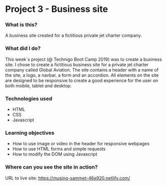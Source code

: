 # Project 3 - Business site

### What is this?

A business site created for a fictitious private jet charter company.

### What did I do?

This week´s project (@ Technigo Boot Camp 2019) was to create a business site. I chose to create a fictitious business site for a private jet charter company called Global Aviation. The site contains a header with a name of the site, a logo, a navbar, a form and an accordion. All elements on the site are designed to be responsive to create a good experience for the user on both mobile, tablet and desktop.

### Technologies used

- HTML
- CSS
- Javascript

### Learning objectives

- How to use image or video in the header for responsive webpages
- How to use HTML forms and simple requests
- How to modify the DOM using Javascript

### Where can you see the site in action?

URL to live site: https://musing-sammet-46e920.netlify.com/

